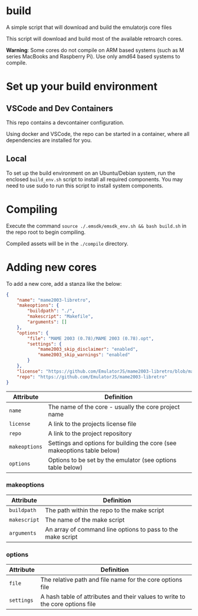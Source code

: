 # build
A simple script that will download and build the emulatorjs core files

This script will download and build most of the available retroarch cores.

**Warning**: Some cores do not compile on ARM based systems (such as M series MacBooks and Raspberry Pi). Use only amd64 based systems to compile.

# Set up your build environment

## VSCode and Dev Containers
This repo contains a devcontainer configuration.

Using docker and VSCode, the repo can be started in a container, where all dependencies are installed for you.

## Local
To set up the build environment on an Ubuntu/Debian system, run the enclosed ``build_env.sh`` script to install all required components. You may need to use sudo to run this script to install system components.

# Compiling
Execute the command ``source ./.emsdk/emsdk_env.sh && bash build.sh`` in the repo root to begin compiling.

Compiled assets will be in the ``./compile`` directory.

# Adding new cores
To add a new core, add a stanza like the below:
```json
{
    "name": "mame2003-libretro",
    "makeoptions": {
        "buildpath": "./",
        "makescript": "Makefile",
        "arguments": []
    },
    "options": {
        "file": "MAME 2003 (0.78)/MAME 2003 (0.78).opt",
        "settings": {
            "mame2003_skip_disclaimer": "enabled",
            "mame2003_skip_warnings": "enabled"
        }
    },
    "license": "https://github.com/EmulatorJS/mame2003-libretro/blob/master/LICENSE.md",
    "repo": "https://github.com/EmulatorJS/mame2003-libretro"
}
```

| Attribute | Definition |
| --------- | ---------- |
| ``name``      | The name of the core - usually the core project name |
| ``license``   | A link to the projects license file |
| ``repo``      | A link to the project repository |
| ``makeoptions`` | Settings and options for building the core (see makeoptions table below) |
| ``options``   | Options to be set by the emulator (see options table below) |

### makeoptions
| Attribute | Definition |
| --------- | ---------- |
| ``buildpath`` | The path within the repo to the make script |
| ``makescript`` | The name of the make script |
| ``arguments`` | An array of command line options to pass to the make script |

### options
| Attribute | Definition |
| --------- | ---------- |
| ``file``      | The relative path and file name for the core options file |
| ``settings``  | A hash table of attributes and their values to write to the core options file |